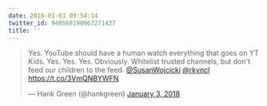 ```yaml
---
date: 2018-01-03 09:54:14
twitter_id: 948568190967271427
title: ''
---
```


<blockquote class="twitter-tweet"><p lang="en" dir="ltr">Yes. YouTube should have a human watch everything that goes on YT Kids. Yes. Yes. Yes. Obviously. Whitelist trusted channels, but don&#39;t feed our children to the feed. <a href="https://twitter.com/SusanWojcicki?ref_src=twsrc%5Etfw">@SusanWojcicki</a> <a href="https://twitter.com/rkyncl?ref_src=twsrc%5Etfw">@rkyncl</a> <a href="https://t.co/3VmQNBYWFN">https://t.co/3VmQNBYWFN</a></p>&mdash; Hank Green (@hankgreen) <a href="https://twitter.com/hankgreen/status/948567623607795712?ref_src=twsrc%5Etfw">January 3, 2018</a></blockquote>
<script async src="https://platform.twitter.com/widgets.js" charset="utf-8"></script>
